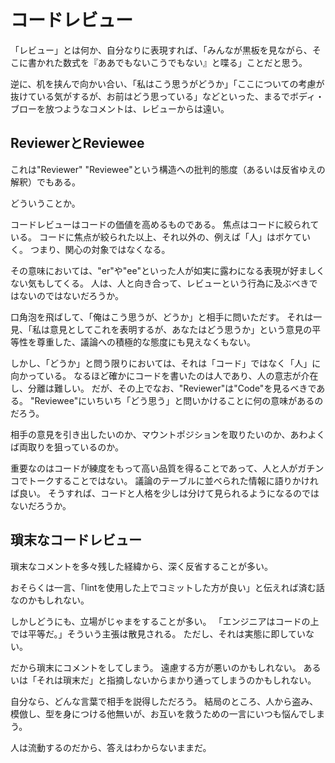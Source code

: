 # コードレビュー

「レビュー」とは何か、自分なりに表現すれば、「みんなが黒板を見ながら、そこに書かれた数式を『ああでもないこうでもない』と喋る」ことだと思う。

逆に、机を挟んで向かい合い、「私はこう思うがどうか」「ここについての考慮が抜けている気がするが、お前はどう思っている」などといった、まるでボディ・ブローを放つようなコメントは、レビューからは遠い。

## ReviewerとReviewee

これは"Reviewer" "Reviewee"という構造への批判的態度（あるいは反省ゆえの解釈）でもある。

どういうことか。

コードレビューはコードの価値を高めるものである。
焦点はコードに絞られている。
コードに焦点が絞られた以上、それ以外の、例えば「人」はボケていく。
つまり、関心の対象ではなくなる。

その意味においては、"er"や"ee"といった人が如実に露わになる表現が好ましくない気もしてくる。
人は、人と向き合って、レビューという行為に及ぶべきではないのではないだろうか。

口角泡を飛ばして、「俺はこう思うが、どうか」と相手に問いただす。
それは一見、「私は意見としてこれを表明するが、あなたはどう思うか」という意見の平等性を尊重した、議論への積極的な態度にも見えなくもない。

しかし、「どうか」と問う限りにおいては、それは「コード」ではなく「人」に向かっている。
なるほど確かにコードを書いたのは人であり、人の意志が介在し、分離は難しい。
だが、その上でなお、"Reviewer"は"Code"を見るべきである。
"Reviewee"にいちいち「どう思う」と問いかけることに何の意味があるのだろう。

相手の意見を引き出したいのか、マウントポジションを取りたいのか、あわよくば両取りを狙っているのか。

重要なのはコードが練度をもって高い品質を得ることであって、人と人がガチンコでトークすることではない。
議論のテーブルに並べられた情報に語りかければ良い。
そうすれば、コードと人格を少しは分けて見られるようになるのではないだろうか。

## 瑣末なコードレビュー

瑣末なコメントを多々残した経緯から、深く反省することが多い。

おそらくは一言、「lintを使用した上でコミットした方が良い」と伝えれば済む話なのかもしれない。

しかしどうにも、立場がじゃまをすることが多い。
「エンジニアはコードの上では平等だ。」そういう主張は散見される。
ただし、それは実態に即していない。

だから瑣末にコメントをしてしまう。
遠慮する方が悪いのかもしれない。
あるいは「それは瑣末だ」と指摘しないからまかり通ってしまうのかもしれない。

自分なら、どんな言葉で相手を説得しただろう。
結局のところ、人から盗み、模倣し、型を身につける他無いが、お互いを救うための一言にいつも悩んでしまう。

人は流動するのだから、答えはわからないままだ。